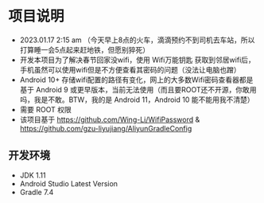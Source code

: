 # 项目说明

- 2023.01.17 2:15 am （今天早上8点的火车，滴滴预约不到司机去车站，所以打算睡一会5点起来赶地铁，但愿别猝死）
- 开发本项目为了解决春节回家没wifi，使用 Wifi万能钥匙 获取到邻居wifi后，手机虽然可以使用wifi但是不方便查看其密码的问题（没法让电脑也蹭）
- Android 10+ 存储wifi配置的路径有变化，网上的大多数Wifi密码查看器都是基于 Android 9 或更早版本，当前无法使用（而且要ROOT还不开源，你敢用吗，我是不敢。BTW，我的是 Android 11，Android 10 能不能用我不清楚）
- 需要 ROOT 权限
- 该项目基于 https://github.com/Wing-Li/WifiPassword & https://github.com/gzu-liyujiang/AliyunGradleConfig

## 开发环境

- JDK 1.11
- Android Studio Latest Version
- Gradle 7.4
